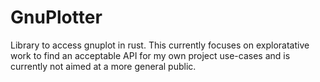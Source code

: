 # GnuPlotter

Library to access gnuplot in rust. This currently focuses on exploratative work to find an acceptable API for my own project use-cases and is currently not aimed at a more general public.

